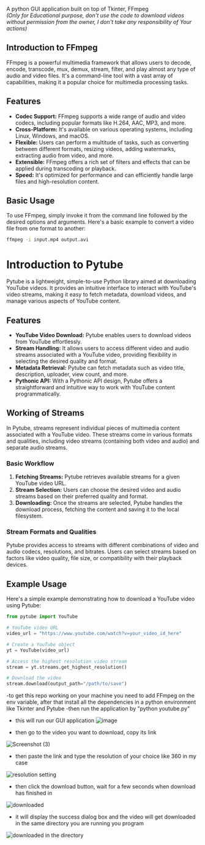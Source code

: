 
A python GUI application built on top of Tkinter, FFmpeg <br>
_(Only for Educational purpose, don't use the code to download videos without permission from the owner, I don't take any responsibility of Your actions)_
## Introduction to FFmpeg

FFmpeg is a powerful multimedia framework that allows users to decode, encode, transcode, mux, demux, stream, filter, and play almost any type of audio and video files. It's a command-line tool with a vast array of capabilities, making it a popular choice for multimedia processing tasks.

## Features

- **Codec Support:** FFmpeg supports a wide range of audio and video codecs, including popular formats like H.264, AAC, MP3, and more.
- **Cross-Platform:** It's available on various operating systems, including Linux, Windows, and macOS.
- **Flexible:** Users can perform a multitude of tasks, such as converting between different formats, resizing videos, adding watermarks, extracting audio from video, and more.
- **Extensible:** FFmpeg offers a rich set of filters and effects that can be applied during transcoding or playback.
- **Speed:** It's optimized for performance and can efficiently handle large files and high-resolution content.

## Basic Usage

To use FFmpeg, simply invoke it from the command line followed by the desired options and arguments. Here's a basic example to convert a video file from one format to another:

```bash
ffmpeg -i input.mp4 output.avi
```

# Introduction to Pytube

Pytube is a lightweight, simple-to-use Python library aimed at downloading YouTube videos. It provides an intuitive interface to interact with YouTube's video streams, making it easy to fetch metadata, download videos, and manage various aspects of YouTube content.

## Features

- **YouTube Video Download:** Pytube enables users to download videos from YouTube effortlessly.
- **Stream Handling:** It allows users to access different video and audio streams associated with a YouTube video, providing flexibility in selecting the desired quality and format.
- **Metadata Retrieval:** Pytube can fetch metadata such as video title, description, uploader, view count, and more.
- **Pythonic API:** With a Pythonic API design, Pytube offers a straightforward and intuitive way to work with YouTube content programmatically.

## Working of Streams

In Pytube, streams represent individual pieces of multimedia content associated with a YouTube video. These streams come in various formats and qualities, including video streams (containing both video and audio) and separate audio streams.

### Basic Workflow

1. **Fetching Streams:** Pytube retrieves available streams for a given YouTube video URL.
2. **Stream Selection:** Users can choose the desired video and audio streams based on their preferred quality and format.
3. **Downloading:** Once the streams are selected, Pytube handles the download process, fetching the content and saving it to the local filesystem.

### Stream Formats and Qualities

Pytube provides access to streams with different combinations of video and audio codecs, resolutions, and bitrates. Users can select streams based on factors like video quality, file size, or compatibility with their playback devices.

## Example Usage

Here's a simple example demonstrating how to download a YouTube video using Pytube:

```python
from pytube import YouTube

# YouTube video URL
video_url = "https://www.youtube.com/watch?v=your_video_id_here"

# Create a YouTube object
yt = YouTube(video_url)

# Access the highest resolution video stream
stream = yt.streams.get_highest_resolution()

# Download the video
stream.download(output_path="/path/to/save")
```

-to get this repo working on your machine you need to add FFmpeg on the env variable, after that install all the dependencies in a python environment like Tkinter and Pytube
-then run the application by "python youtube.py"
- this will run our GUI application
![image](https://github.com/shreshth65968/Download-Youtube-Playlists-and-Videos-program/assets/96594936/c2ae29f6-d8ed-4296-aaf0-41ebfd84cbbf) 

- then go to the video you want to download, copy its link

![Screenshot (3)](https://github.com/shreshth65968/Download-Youtube-Playlists-and-Videos-program/assets/96594936/5472eec3-5f45-422d-84fd-28ab292e6e89)


- then paste the link and type the resolution of your choice like 360 in my case

![resolution setting](https://github.com/shreshth65968/Download-Youtube-Playlists-and-Videos-program/assets/96594936/76a0c326-1d57-45dd-893c-e205f6efb3c3)

- then click the download button, wait for a few seconds when download has finished  in

![downloaded](https://github.com/shreshth65968/Download-Youtube-Playlists-and-Videos-program/assets/96594936/4ba299b8-ce42-4b02-8939-8577cd33ae47)

- it will display the success dialog box and the video will get downloaded in the same directory you are running you program

![downloaded in the directory](https://github.com/shreshth65968/Download-Youtube-Playlists-and-Videos-program/assets/96594936/780bab5f-5908-496a-8a84-8e281aeb4340)


